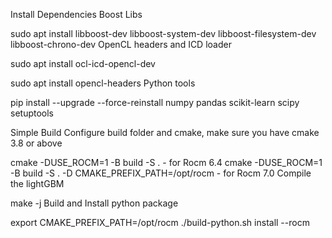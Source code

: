 Install Dependencies
Boost Libs



sudo apt install libboost-dev libboost-system-dev libboost-filesystem-dev libboost-chrono-dev
OpenCL headers and ICD loader



sudo apt install ocl-icd-opencl-dev


sudo apt install opencl-headers
Python tools



pip install --upgrade --force-reinstall numpy pandas scikit-learn scipy setuptools


Simple Build
Configure build folder and cmake, make sure you have cmake 3.8 or above



cmake -DUSE_ROCM=1 -B build -S .     - for Rocm 6.4
cmake -DUSE_ROCM=1 -B build -S . -D CMAKE_PREFIX_PATH=/opt/rocm     - for Rocm 7.0
Compile the lightGBM



make -j
Build and Install python package



export CMAKE_PREFIX_PATH=/opt/rocm
./build-python.sh install --rocm
